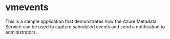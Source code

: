 # vmevents
This is a sample application that demonstrates how the Azure Metadata Service can be used to capture scheduled events and send a notification to administrators.
